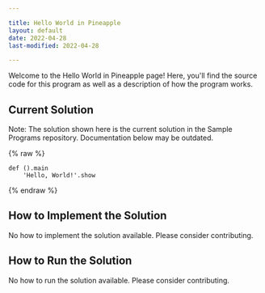 ```yaml
---

title: Hello World in Pineapple
layout: default
date: 2022-04-28
last-modified: 2022-04-28

---
```


Welcome to the Hello World in Pineapple page! Here, you'll find the source code for this program as well as a description of how the program works.

## Current Solution

Note: The solution shown here is the current solution in the Sample Programs repository. Documentation below may be outdated.

{% raw %}

```Pineapple
def ().main
    'Hello, World!'.show

```

{% endraw %}

## How to Implement the Solution

No how to implement the solution available. Please consider contributing.

## How to Run the Solution

No how to run the solution available. Please consider contributing.
